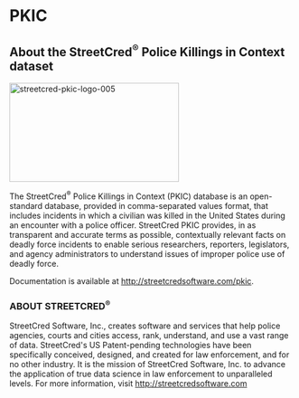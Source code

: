 # PKIC
<h2>About the StreetCred<sup>&reg;</sup> Police Killings in Context dataset</h2>

<img src="http://www.streetcredsoftware.com/wp-content/uploads/2015/09/streetcred-pkic-logo-005-300x175.png" alt="streetcred-pkic-logo-005" width="300" height="175" />

<p>The StreetCred<sup>&reg;</sup> Police Killings in Context (PKIC) database is an open-standard database, provided in comma-separated values format, that includes incidents in which a civilian was killed in the United States during an encounter with a police officer. StreetCred PKIC provides, in as transparent and accurate terms as possible, contextually relevant facts on deadly force incidents to enable serious researchers, reporters, legislators, and agency administrators to understand issues of improper police use of deadly force.</p>

<p>Documentation is available at <a href="http://streetcredsoftware.com/pkic" target="_blank">http://streetcredsoftware.com/pkic</a>.</p>

<h3>ABOUT STREETCRED<sup>&reg;</sup></h3>
StreetCred Software, Inc., creates software and services that help police agencies, courts and cities access, rank, understand, and use a vast range of data. StreetCred's US Patent-pending technologies have been specifically conceived, designed, and created for law enforcement, and for no other industry. It is the mission of StreetCred Software, Inc. to advance the application of true data science in law enforcement to unparalleled levels. For more information, visit <a href="http://streetcredsoftware.com" target="_blank">http://streetcredsoftware.com</a></p>
